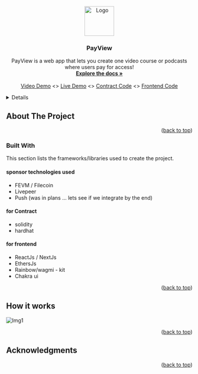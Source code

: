 <a name="readme-top"></a>

<!-- PROJECT LOGO -->
<br />
<div align="center">
  <a href="https://github.com/aarav1656/PayView">
    <img src="" alt="Logo" width="80" height="80">
  </a>

  <h3 align="center">PayView</h3>

  <p align="center">
    PayView is a web app that lets you create one video course or podcasts where users pay for access!
    <br />
    <a href="https://github.com/aarav1656/PayView"><strong>Explore the docs »</strong></a>
    <br />
    <br />
    <a href="https://youtube.com">Video Demo</a>
    <>
    <a href="">Live Demo</a>
    <>
    <a href="https://github.com/aarav1656/PayView/tree/main/Hardhat">Contract Code</a>
    <>
    <a href="https://github.com/aarav1656/PayView/tree/main/frontend">Frontend Code</a>
  </p>
</div>

<!-- TABLE OF CONTENTS -->
<details>
<h3><summary>Table of Contents</summary></h3>
  <ol>
    <li>
      <a href="#about-the-project">About The Project</a>
      <ul>
        <li><a href="#built-with">Built With</a></li>
      </ul>
    </li>
    <li><a href="#usage">Usage</a></li>
    <li><a href="#how-it-works">Roadmap</a></li>
    <li><a href="#contact">Contact</a></li>
  </ol>
</details>

<!-- ABOUT THE PROJECT -->

## About The Project

<!-- [![Product Name Screen Shot][product-screenshot]](https://example.com) -->

<p align="right">(<a href="#readme-top">back to top</a>)</p>

### Built With

This section lists the frameworks/libraries used to create the project.

#### sponsor technologies used

- FEVM / Filecoin
- Livepeer
- Push (was in plans ... lets see if we integrate by the end)

#### for Contract

- solidity
- hardhat

#### for frontend

- ReactJs / NextJs
- EthersJs
- Rainbow/wagmi - kit
- Chakra ui

<p align="right">(<a href="#readme-top">back to top</a>)</p>

## How it works

<img src="" alt="Img1" align="center">
<p align="right">(<a href="#readme-top">back to top</a>)</p>

<!-- CONTACT -->

<!-- ACKNOWLEDGMENTS -->

## Acknowledgments

<p align="right">(<a href="#readme-top">back to top</a>)</p>
